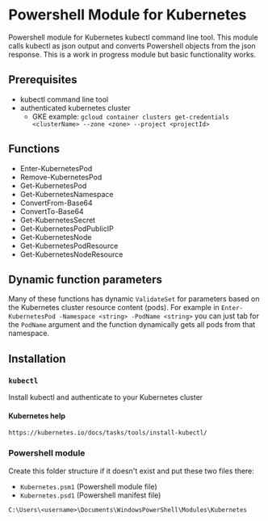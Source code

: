 # Powershell Module for Kubernetes

Powershell module for Kubernetes kubectl command line tool. This module calls kubectl as json output and converts Powershell objects from the json response. This is a work in progress module but basic functionality works.

## Prerequisites

- kubectl command line tool
- authenticated kubernetes cluster
  - GKE example: `gcloud container clusters get-credentials <clusterName> --zone <zone> --project <projectId>`

## Functions

- Enter-KubernetesPod
- Remove-KubernetesPod
- Get-KubernetesPod
- Get-KubernetesNamespace
- ConvertFrom-Base64
- ConvertTo-Base64
- Get-KubernetesSecret
- Get-KubernetesPodPublicIP
- Get-KubernetesNode
- Get-KubernetesPodResource
- Get-KubernetesNodeResource

## Dynamic function parameters

Many of these functions has dynamic `ValidateSet` for parameters based on the Kubernetes cluster resource content (pods). For example in `Enter-KubernetesPod -Namespace <string> -PodName <string>` you can just tab for the `PodName` argument and the function dynamically gets all pods from that namespace.

## Installation

### `kubectl`

Install kubectl and authenticate to your Kubernetes cluster

#### Kubernetes help

`https://kubernetes.io/docs/tasks/tools/install-kubectl/`

### Powershell module

Create this folder structure if it doesn't exist and put these two files there:

- `Kubernetes.psm1` (Powershell module file)
- `Kubernetes.psd1` (Powershell manifest file)

`C:\Users\<username>\Documents\WindowsPowerShell\Modules\Kubernetes`
